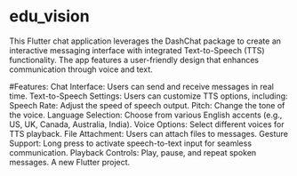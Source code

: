 # edu_vision
This Flutter chat application leverages the DashChat package to create an interactive messaging interface with integrated Text-to-Speech (TTS) functionality. The app features a user-friendly design that enhances communication through voice and text.

#Features:
Chat Interface: Users can send and receive messages in real time.
Text-to-Speech Settings: Users can customize TTS options, including:
Speech Rate: Adjust the speed of speech output.
Pitch: Change the tone of the voice.
Language Selection: Choose from various English accents (e.g., US, UK, Canada, Australia, India).
Voice Options: Select different voices for TTS playback.
File Attachment: Users can attach files to messages.
Gesture Support: Long press to activate speech-to-text input for seamless communication.
Playback Controls: Play, pause, and repeat spoken messages.
A new Flutter project.
